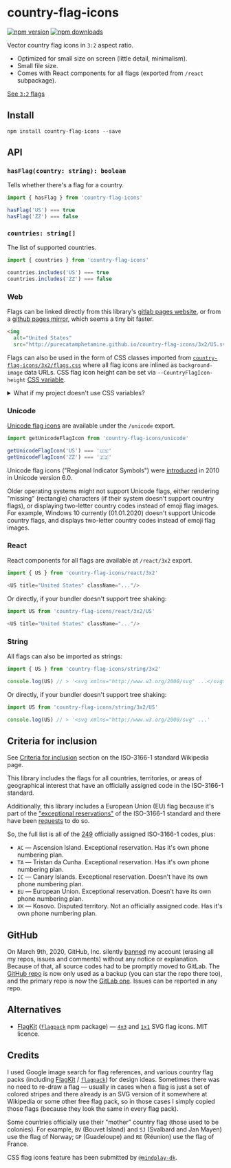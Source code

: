 # country-flag-icons

[![npm version](https://img.shields.io/npm/v/country-flag-icons.svg?style=flat-square)](https://www.npmjs.com/package/country-flag-icons)
[![npm downloads](https://img.shields.io/npm/dm/country-flag-icons.svg?style=flat-square)](https://www.npmjs.com/package/country-flag-icons)

Vector country flag icons in `3:2` aspect ratio.

<!-- Also provides `1:1` crops of the `3:2` flags (not custom `1:1` flags). -->

* Optimized for small size on screen (little detail, minimalism).
* Small file size.
* Comes with React components for all flags (exported from `/react` subpackage).

[See `3:2` flags](http://catamphetamine.gitlab.io/country-flag-icons/3x2)

<!-- [See `1:1` flags](http://catamphetamine.gitlab.io/country-flag-icons/1x1) (just `1:1` crops of the `3:2` flags, not custom `1:1` flags) -->

## Install

```
npm install country-flag-icons --save
```

## API

### `hasFlag(country: string): boolean`

Tells whether there's a flag for a country.

```js
import { hasFlag } from 'country-flag-icons'

hasFlag('US') === true
hasFlag('ZZ') === false
```

### `countries: string[]`

The list of supported countries.

```js
import { countries } from 'country-flag-icons'

countries.includes('US') === true
countries.includes('ZZ') === false
```

### Web

Flags can be linked directly from this library's [gitlab pages website](https://catamphetamine.gitlab.io/country-flag-icons), or from a [github pages mirror](https://purecatamphetamine.github.io/country-flag-icons), which seems a tiny bit faster.

```html
<img
  alt="United States"
  src="http://purecatamphetamine.github.io/country-flag-icons/3x2/US.svg"/>
```

Flags can also be used in the form of CSS classes imported from [`country-flag-icons/3x2/flags.css`](https://unpkg.com/country-flag-icons/3x2/flags.css) where all flag icons are inlined as `background-image` data URLs. CSS flag icon height can be set via `--CountryFlagIcon-height` [CSS variable](https://caniuse.com/#feat=css-variables).

<details>
<summary>What if my project doesn't use CSS variables?</summary>

####

In that case, the default flag icon height is `1em`, and to change it, just set a `font-size`:

```css
/* Set flag icon height to 24px. */
[class*=' flag:'], [class^='flag:'] {
  font-size: 24px;
}
```
</details>

### Unicode

[Unicode flag icons](https://blog.emojipedia.org/emoji-flags-explained/) are available under the `/unicode` export.

```js
import getUnicodeFlagIcon from 'country-flag-icons/unicode'

getUnicodeFlagIcon('US') === '🇺🇸'
getUnicodeFlagIcon('ZZ') === '🇿🇿'
```

Unicode flag icons ("Regional Indicator Symbols") were [introduced](https://esham.io/2014/06/unicode-flags) in 2010 in Unicode version 6.0.

Older operating systems might not support Unicode flags, either rendering "missing" (rectangle) characters (if their system doesn't support country flags), or displaying two-letter country codes instead of emoji flag images. For example, Windows 10 currently (01.01.2020) doesn't support Unicode country flags, and displays two-letter country codes instead of emoji flag images.

### React

React components for all flags are available at `/react/3x2` export.

```js
import { US } from 'country-flag-icons/react/3x2'

<US title="United States" className="..."/>
```

Or directly, if your bundler doesn't support tree shaking:

```js
import US from 'country-flag-icons/react/3x2/US'

<US title="United States" className="..."/>
```

### String

All flags can also be imported as strings:

```js
import { US } from 'country-flag-icons/string/3x2'

console.log(US) // > '<svg xmlns="http://www.w3.org/2000/svg" ...</svg>'
```

Or directly, if your bundler doesn't support tree shaking:

```js
import US from 'country-flag-icons/string/3x2/US'

console.log(US) // > '<svg xmlns="http://www.w3.org/2000/svg" ...'
```

## Criteria for inclusion

See [Criteria for inclusion](https://en.wikipedia.org/wiki/ISO_3166-1#Criteria_for_inclusion) section on the ISO-3166-1 standard Wikipedia page.

This library includes the flags for all countries, territories, or areas of geographical interest that have an officially assigned code in the ISO-3166-1 standard.

Additionally, this library includes a European Union (EU) flag because it's part of the ["exceptional reservations"](https://en.wikipedia.org/wiki/ISO_3166-1_alpha-2#Reserved_code_elements) of the ISO-3166-1 standard and there have been [requests](https://gitlab.com/catamphetamine/country-flag-icons/-/issues/4) to do so.

So, the full list is all of the [249](https://en.wikipedia.org/wiki/ISO_3166-1#Officially_assigned_code_elements) officially assigned ISO-3166-1 codes, plus:

* `AC` — Ascension Island. Exceptional reservation. Has it's own phone numbering plan.
* `TA` — Tristan da Cunha. Exceptional reservation. Has it's own phone numbering plan.
* `IC` — Canary Islands. Exceptional reservation. Doesn't have its own phone numbering plan.
* `EU` — European Union. Exceptional reservation. Doesn't have its own phone numbering plan.
* `XK` — Kosovo. Disputed territory. Not an officially assigned code. Has it's own phone numbering plan.

## GitHub

On March 9th, 2020, GitHub, Inc. silently [banned](https://medium.com/@catamphetamine/how-github-blocked-me-and-all-my-libraries-c32c61f061d3) my account (erasing all my repos, issues and comments) without any notice or explanation. Because of that, all source codes had to be promptly moved to GitLab. The [GitHub repo](https://github.com/catamphetamine/country-flag-icons) is now only used as a backup (you can star the repo there too), and the primary repo is now the [GitLab one](https://gitlab.com/catamphetamine/country-flag-icons). Issues can be reported in any repo.

## Alternatives

* [FlagKit](https://github.com/madebybowtie/FlagKit) ([`flagpack`](https://github.com/jackiboy/flagpack) npm package) — [`4x3`](https://github.com/jackiboy/flagpack/tree/master/flags/4x3) and [`1x1`](https://github.com/jackiboy/flagpack/tree/master/flags/1x1) SVG flag icons. MIT licence.

## Credits

I used Google image search for flag references, and various country flag packs (including [FlagKit](https://github.com/madebybowtie/FlagKit) / [`flagpack`](https://github.com/jackiboy/flagpack)) for design ideas. Sometimes there was no need to re-draw a flag — usually in cases when a flag is just a set of colored stripes and there already is an SVG version of it somewhere at Wikipedia or some other free flag pack, so in those cases I simply copied those flags (because they look the same in every flag pack).

Some countries officially use their "mother" country flag (those used to be colonies). For example, `BV` (Bouvet Island) and `SJ` (Svalbard and Jan Mayen) use the flag of Norway; `GP` (Guadeloupe) and `RE` (Réunion) use the flag of France.

CSS flag icons feature has been submitted by [`@mindplay-dk`](https://github.com/mindplay-dk).

<!-- `3:2` to `1:1` flag icons transform offsets submitted by [`@mindplay-dk`](https://github.com/mindplay-dk). -->
